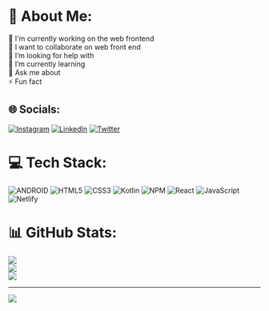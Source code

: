 # 💫 About Me:
🔭 I'm currently working on the web frontend<br>👯 I want to collaborate on web front end<br>🤝 I’m looking for help with<br>🌱 I’m currently learning<br>💬 Ask me about<br>⚡ Fun fact


## 🌐 Socials:
[![Instagram](https://img.shields.io/badge/Instagram-%23E4405F.svg?logo=Instagram&logoColor=white)](https://instagram.com/onurgndz1905) [![LinkedIn](https://img.shields.io/badge/LinkedIn-%230077B5.svg?logo=linkedin&logoColor=white)](https://linkedin.com/in/onurgndz1905) [![Twitter](https://img.shields.io/badge/Twitter-%231DA1F2.svg?logo=Twitter&logoColor=white)](https://twitter.com/onurgndz1905) 

# 💻 Tech Stack:
![ANDROID](https://img.shields.io/badge/android-%2320232a.svg?style=for-the-badge&logo=android&logoColor=%a4c639) ![HTML5](https://img.shields.io/badge/html5-%23E34F26.svg?style=for-the-badge&logo=html5&logoColor=white) ![CSS3](https://img.shields.io/badge/css3-%231572B6.svg?style=for-the-badge&logo=css3&logoColor=white) ![Kotlin](https://img.shields.io/badge/kotlin-%230095D5.svg?style=for-the-badge&logo=kotlin&logoColor=white) ![NPM](https://img.shields.io/badge/NPM-%23000000.svg?style=for-the-badge&logo=npm&logoColor=white) ![React](https://img.shields.io/badge/react-%2320232a.svg?style=for-the-badge&logo=react&logoColor=%2361DAFB) ![JavaScript](https://img.shields.io/badge/javascript-%23323330.svg?style=for-the-badge&logo=javascript&logoColor=%23F7DF1E) ![Netlify](https://img.shields.io/badge/netlify-%23000000.svg?style=for-the-badge&logo=netlify&logoColor=#00C7B7)
# 📊 GitHub Stats:
![](https://github-readme-stats.vercel.app/api?username=onurgndz1905&theme=dark&hide_border=false&include_all_commits=false&count_private=false)<br/>
![](https://github-readme-streak-stats.herokuapp.com/?user=onurgndz1905&theme=dark&hide_border=false)<br/>
![](https://github-readme-stats.vercel.app/api/top-langs/?username=onurgndz1905&theme=dark&hide_border=false&include_all_commits=false&count_private=false&layout=compact)

---
[![](https://visitcount.itsvg.in/api?id=onurgndz1905&icon=5&color=8)](https://visitcount.itsvg.in)

<!-- Proudly created with GPRM ( https://gprm.itsvg.in ) -->
